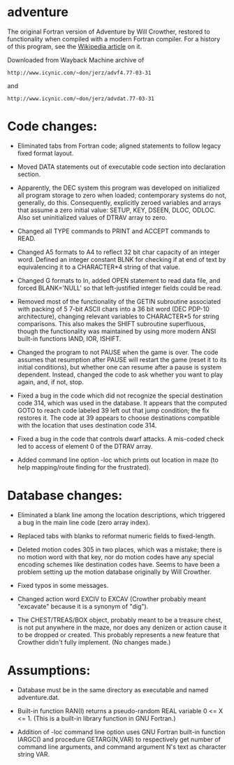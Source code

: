 # adventure

The original Fortran version of Adventure by Will Crowther, restored to
functionality when compiled with a modern Fortran compiler.  For a history of
this program, see the
[Wikipedia article](https://en.wikipedia.org/wiki/Colossal_Cave_Adventure)
on it.

Downloaded from Wayback Machine archive of

```
http://www.icynic.com/~don/jerz/advf4.77-03-31
```
and
```
http://www.icynic.com/~don/jerz/advdat.77-03-31
```

# Code changes:

- Eliminated tabs from Fortran code; aligned statements to follow legacy
  fixed format layout.

- Moved DATA statements out of executable code section into declaration section.

- Apparently, the DEC system this program was developed on initialized all
  program storage to zero when loaded; contemporary systems do not, generally,
  do this.  Consequently, explicitly zeroed variables and arrays that assume a
  zero initial value: SETUP, KEY, DSEEN, DLOC, ODLOC.  Also set uninitialized
  values of DTRAV array to zero.

- Changed all TYPE commands to PRINT and ACCEPT commands to READ.

- Changed A5 formats to A4 to reflect 32 bit char capacity of an integer word.
  Defined an integer constant BLNK for checking if at end of text by
  equivalencing it to a CHARACTER*4 string of that value.

- Changed G formats to I<i>n</i>, added OPEN statement to read data file, and
  forced BLANK='NULL' so that left-justified integer fields could be read.

- Removed most of the functionality of the GETIN subroutine associated with
  packing of 5 7-bit ASCII chars into a 36 bit word (DEC PDP-10 architecture),
  changing relevant variables to CHARACTER*5 for string comparisons.  This also
  makes the SHIFT subroutine superfluous, though the functionality was
  maintained by using more modern ANSI built-in functions IAND, IOR, ISHIFT.

- Changed the program to not PAUSE when the game is over.  The code assumes that
  resumption after PAUSE will restart the game (reset it to its initial
  conditions), but whether one can resume after a pause is system dependent.
  Instead, changed the code to ask whether you want to play again, and, if not,
  stop.

- Fixed a bug in the code which did not recognize the special destination code
  314, which was used in the database.  It appears that the computed GOTO to
  reach code labeled 39 left out that jump condition; the fix restores it.  The
  code at 39 appears to choose destinations compatible with the location that
  uses destination code 314.

- Fixed a bug in the code that controls dwarf attacks.  A mis-coded check led
  to access of element 0 of the DTRAV array.

- Added command line option -loc which prints out location in maze (to help
  mapping/route finding for the frustrated).

# Database changes:

- Eliminated a blank line among the location descriptions, which triggered
  a bug in the main line code (zero array index).

- Replaced tabs with blanks to reformat numeric fields to fixed-length.

- Deleted motion codes 305 in two places, which was a mistake; there is no
  motion word with that key, nor do motion codes have any special encoding
  schemes like destination codes have.  Seems to have been a problem setting up
  the motion database originally by Will Crowther.

- Fixed typos in some messages.

- Changed action word EXCIV to EXCAV (Crowther probably meant "excavate" because
  it is a synonym of "dig").

- The CHEST/TREAS/BOX object, probably meant to be a treasure
  chest, is not put anywhere in the maze, nor does any denizen or action cause
  it to be dropped or created.  This probably represents a new feature that
  Crowther didn't fully implement.  (No changes made.)

# Assumptions:

- Database must be in the same directory as executable and named adventure.dat.

- Built-in function RAN(I) returns a pseudo-random REAL variable 0 <= X <= 1.
  (This is a built-in library function in GNU Fortran.)

- Addition of -loc command line option uses GNU Fortran built-in function
  IARGC() and procedure GETARG(N,VAR) to respectively get number of command
  line arguments, and command argument N's text as character string VAR.
